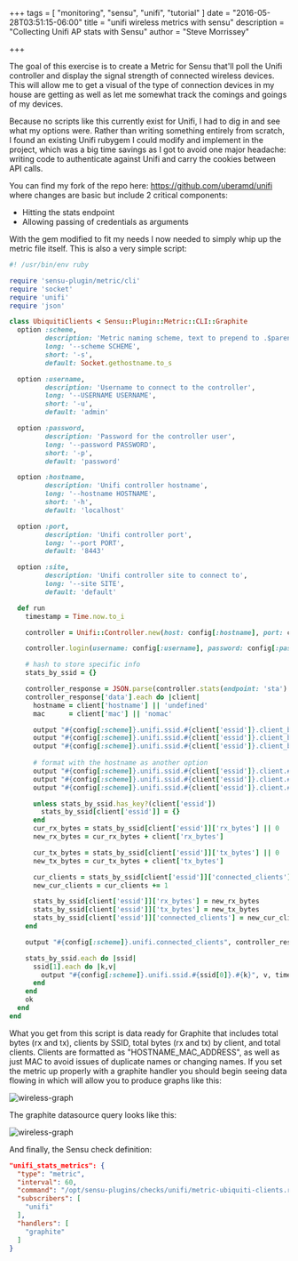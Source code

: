 +++
tags = [
  "monitoring",
  "sensu",
  "unifi",
  "tutorial"
]
date = "2016-05-28T03:51:15-06:00"
title = "unifi wireless metrics with sensu"
description = "Collecting Unifi AP stats with Sensu"
author = "Steve Morrissey"

+++

The goal of this exercise is to create a Metric for Sensu that'll poll the Unifi controller and display the signal strength of connected wireless devices. This will allow me to get a visual of the type of connection devices in my house are getting as well as let me somewhat track the comings and goings of my devices. 


Because no scripts like this currently exist for Unifi, I had to dig in and see what my options were. Rather than writing something entirely from scratch, I found an existing Unifi rubygem I could modify and implement in the project, which was a big time savings as I got to avoid one major headache: writing code to authenticate against Unifi and carry the cookies between API calls. 


You can find my fork of the repo here: https://github.com/uberamd/unifi where changes are basic but include 2 critical components:

 * Hitting the stats endpoint
 * Allowing passing of credentials as arguments

With the gem modified to fit my needs I now needed to simply whip up the metric file itself. This is also a very simple script: 

```ruby
#! /usr/bin/env ruby

require 'sensu-plugin/metric/cli'
require 'socket'
require 'unifi'
require 'json'

class UbiquitiClients < Sensu::Plugin::Metric::CLI::Graphite
  option :scheme,
         description: 'Metric naming scheme, text to prepend to .$parent.$child',
         long: '--scheme SCHEME',
         short: '-s',
         default: Socket.gethostname.to_s

  option :username,
         description: 'Username to connect to the controller',
         long: '--USERNAME USERNAME',
         short: '-u',
         default: 'admin'

  option :password,
         description: 'Password for the controller user',
         long: '--password PASSWORD',
         short: '-p',
         default: 'password'

  option :hostname,
         description: 'Unifi controller hostname',
         long: '--hostname HOSTNAME',
         short: '-h',
         default: 'localhost'

  option :port,
         description: 'Unifi controller port',
         long: '--port PORT',
         default: '8443'

  option :site,
         description: 'Unifi controller site to connect to',
         long: '--site SITE',
         default: 'default'

  def run
    timestamp = Time.now.to_i

    controller = Unifi::Controller.new(host: config[:hostname], port: config[:port], site: config[:site])

    controller.login(username: config[:username], password: config[:password])

    # hash to store specific info
    stats_by_ssid = {}

    controller_response = JSON.parse(controller.stats(endpoint: 'sta').body)
    controller_response['data'].each do |client|
      hostname = client['hostname'] || 'undefined'
      mac      = client['mac'] || 'nomac'

      output "#{config[:scheme]}.unifi.ssid.#{client['essid']}.client_by_mac.#{mac}.rx_bytes", client['rx_bytes'], timestamp
      output "#{config[:scheme]}.unifi.ssid.#{client['essid']}.client_by_mac.#{mac}.tx_bytes", client['tx_bytes'], timestamp
      output "#{config[:scheme]}.unifi.ssid.#{client['essid']}.client_by_mac.#{mac}.signal", client['signal'], timestamp
      
      # format with the hostname as another option
      output "#{config[:scheme]}.unifi.ssid.#{client['essid']}.client.#{hostname}_#{mac}.rx_bytes", client['rx_bytes'], timestamp
      output "#{config[:scheme]}.unifi.ssid.#{client['essid']}.client.#{hostname}_#{mac}.tx_bytes", client['tx_bytes'], timestamp
      output "#{config[:scheme]}.unifi.ssid.#{client['essid']}.client.#{hostname}_#{mac}.signal", client['signal'], timestamp

      unless stats_by_ssid.has_key?(client['essid'])
        stats_by_ssid[client['essid']] = {}
      end
      cur_rx_bytes = stats_by_ssid[client['essid']]['rx_bytes'] || 0
      new_rx_bytes = cur_rx_bytes + client['rx_bytes']

      cur_tx_bytes = stats_by_ssid[client['essid']]['tx_bytes'] || 0
      new_tx_bytes = cur_tx_bytes + client['tx_bytes']

      cur_clients = stats_by_ssid[client['essid']]['connected_clients'] || 0
      new_cur_clients = cur_clients += 1

      stats_by_ssid[client['essid']]['rx_bytes'] = new_rx_bytes
      stats_by_ssid[client['essid']]['tx_bytes'] = new_tx_bytes
      stats_by_ssid[client['essid']]['connected_clients'] = new_cur_clients
    end

    output "#{config[:scheme]}.unifi.connected_clients", controller_response['data'].count, timestamp

    stats_by_ssid.each do |ssid|
      ssid[1].each do |k,v|
        output "#{config[:scheme]}.unifi.ssid.#{ssid[0]}.#{k}", v, timestamp
      end
    end
    ok
  end
end
```

What you get from this script is data ready for Graphite that includes total bytes (rx and tx), clients by SSID, total bytes (rx and tx) by client, and total clients. Clients are formatted as "HOSTNAME_MAC_ADDRESS", as well as just MAC to avoid issues of duplicate names or changing names. If you set the metric up properly with a graphite handler you should begin seeing data flowing in which will allow you to produce graphs like this:

![wireless-graph](/img/unifi-wireless-1.png)

The graphite datasource query looks like this:

![wireless-graph](/img/unifi-wireless-2.png)

And finally, the Sensu check definition:

```json
"unifi_stats_metrics": {
  "type": "metric",
  "interval": 60,
  "command": "/opt/sensu-plugins/checks/unifi/metric-ubiquiti-clients.rb -h unifi.mydomain.local -p SOMEPASSHERE",
  "subscribers": [
    "unifi"
  ],
  "handlers": [
    "graphite"
  ]
}
```
